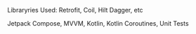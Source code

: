 Libraryries Used: Retrofit, Coil, Hilt Dagger, etc

Jetpack Compose, MVVM, Kotlin, Kotlin Coroutines, Unit Tests
